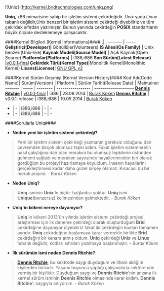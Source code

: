 ![Uniq]
(http://kernel.bridtechnologies.com/uniq.png)

**Uniq**, x86 mimarisine sahip bir işletim sistemi çekirdeğidir. *Unix* yada *Linux* tabanlı değildir,*Unix* benzeri bir işletim sistemi çekirdeği diyebiliriz ve tüm çekirdek sıfırdan yazılmıştır. Bunun yanında çekirdeğin **POSIX** standartlarını büyük ölçüde desteklemeye
çalışacaktır.

####Kernel Bilgileri (Kernel Informations)####
  .| .
------- | ----- 
**Geliştirici(Developer)**| Gönüllüler(Volunteers) 
**IS Ailesi(Os Family)** |  Unix benzeri(Unix-like)
**Kaynak Modeli(Source Model)** | Açık Kaynak(Open Source) 
**Platformlar(Platforms)** | i386,i686
**Son Sürüm(Latest Release)** |[v0.0.1-final](https://github.com/codnect/uniq/releases/tag/0.0.1-final)
**Çekirdek Türü(Kernel Type)**|Monolitik Kernel(Monolithic Kernel)
**Lisans(License)**| [GNU GPL v2](https://github.com/codnect/uniq/blob/master/LICENSE)

####Kernel Sürüm Geçmişi (Kernel Version History)####
Kod Adı(Code Name)| Sürüm(Version) | Platform | Sürüm Tarihi(Release Date) | Maintainer
------- | ----- | -------- | ----------------- | --------------------
[**Dennis Ritchie**](http://en.wikipedia.org/wiki/Dennis_Ritchie) | [v0.0.1-final](https://github.com/codnect/uniq/releases/tag/0.0.1-final) | i386 | 28.08.2014 | [Burak Köken](https://github.com/burakkoken)
[**Dennis Ritchie**](http://en.wikipedia.org/wiki/Dennis_Ritchie) | v0.0.1-release  | i386,i686 | 10.09.2014 | [Burak Köken](https://github.com/burakkoken)
- | -   | i386,i686 | - | -
- | -   | i386,i686 | - | -

####Sorularla Uniq####

* **Neden yeni bir işletim sistemi çekirdeği?**

> Yeni bir işletim sistemi çekirdeği yazmanın gereksiz olduğunu dair çevremden birçok olumsuz tepki aldım. Fakat işletim sistemlerinin nasıl çalıştığına dair olan merakım bu olumsuz tepkilerin üstünden gelmemi sağladı ve merakım sayesinde hayalleriminden biri olarak gördüğüm bu projeyi hazırlamaya koyuldum. İnsanın hayallerini gerçekleştirmesi kadar daha güzel birşey olamaz. Kısacası bu bir merak projesi. - *Burak Köken*

* **Neden Uniq?**

>**Uniq** isminin **Unix**'le hiçbir bağlantısı yoktur. **Uniq** ismi **Unique**(benzersiz) kelimesinden gelmektedir. - *Burak Köken*

* **Uniq'in kökeni nereye dayanıyor?**

> **Uniq**'in kökeni 2013'ün yılında işletim sistemi çekirdeği projesi araştırması için ilk deneme çekirdeği olarak oluşturduğum **Brid** çekirdeğine dayanıyor diyebiliriz fakat iki çekirdeğin kodları tamamen ayrıdır. **Uniq** çekirdeğine başlamaya karar vermekle birlikte **Brid** çekirdeğini bir kenara atmış oldum. **Uniq** çekirdeği **Unix** ve **Linux** tabanlı değildir, kodları sıfırdan yazılmaya başlanmıştır. - *Burak Köken*

* **İlk sürümün ismi neden Dennis Ritchie?**

> [**Dennis Ritchie**](http://en.wikipedia.org/wiki/Dennis_Ritchie), bu sektörde saygı duyduğum ve ilham aldığım kişilerden birisidir. Yaşamı boyunca yaptığı çalışmalarla sektöre yön vermiş bir kişiliktir. Duyduğum saygı ve **Dennis Ritchie**'nin anısına ilk kernel sürüm isminin **Dennis Ritchie** olmasında karar kıldım. **Dennis Ritchie**'i saygıyla anıyorum. - *Burak Köken*
